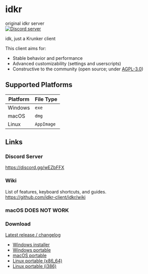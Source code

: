 # idkr
original idkr server<br>
[![Discord server](https://discord.com/api/guilds/697366856914173994/widget.png)](https://discord.gg/wEZbFFX)

idk, just a Krunker client 

This client aims for:
- Stable behavior and performance
- Advanced customizability (settings and userscripts)
- Constructive to the community (open source; under [AGPL-3.0](https://github.com/idkr-client/idkr/blob/master/LICENSE))

## Supported Platforms
| Platform | File Type |
|-|-|
| Windows | `exe` |
| macOS | `dmg` |
| Linux | `AppImage` |

## Links
### Discord Server
https://discord.gg/wEZbFFX

### Wiki
List of features, keyboard shortcuts, and guides.  
https://github.com/idkr-client/idkr/wiki

### macOS DOES NOT WORK

### Download
[Latest release / changelog](https://github.com/prljav/idekr/releases/latest)
- [Windows installer](https://github.com/prljav/idekr/releases/latest/download/idkr-setup-win.exe)
- [Windows portable](https://github.com/prljav/idekr/releases/latest/download/idkr-portable-win.exe)
- [macOS portable](https://github.com/prljav/idekr/releases/latest/download/idkr-portable-mac-x64.dmg)
- [Linux portable (x86_64)](https://github.com/prljav/idekr/releases/latest/download/idkr-portable-linux-x86_64.AppImage)
- [Linux portable (i386)](https://github.com/prljav/idekr/releases/latest/download/idkr-portable-linux-i386.AppImage)
